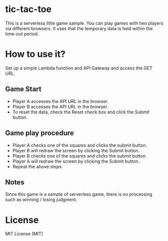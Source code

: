 # tic-tac-toe

This is a serverless little game sample.
You can play games with two players via different browsers.
It uses that the temporary data is held within the time-out period.

# How to use it?

Set up a simple Lambda function and API Gateway and access the GET URL.

## Game Start
- Player A accesses the API URL in the browser.
- Player B accesses the API URL in the browser.
- To reset the data, check the Reset check box and click the Submit button.

## Game play procedure
- Player A checks one of the squares and clicks the submit button.
- Player B will redraw the screen by clicking the Submit button.
- Player B checks one of the squares and clicks the submit button.
- Player A will redraw the screen by clicking the Submit button.
- Repeat the above steps.

## Notes

Since this game is a sample of serverless game, there is no processing such as winning / losing judgment.

# License

MIT License (MIT)